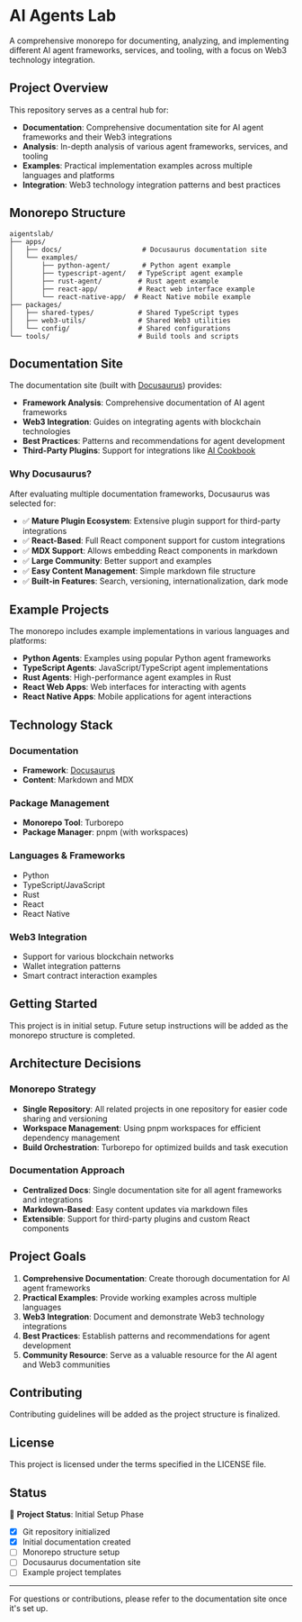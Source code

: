# AI Agents Lab

A comprehensive monorepo for documenting, analyzing, and implementing different AI agent frameworks, services, and tooling, with a focus on Web3 technology integration.

## Project Overview

This repository serves as a central hub for:

- **Documentation**: Comprehensive documentation site for AI agent frameworks and their Web3 integrations
- **Analysis**: In-depth analysis of various agent frameworks, services, and tooling
- **Examples**: Practical implementation examples across multiple languages and platforms
- **Integration**: Web3 technology integration patterns and best practices

## Monorepo Structure

```
aigentslab/
├── apps/
│   ├── docs/                    # Docusaurus documentation site
│   └── examples/
│       ├── python-agent/        # Python agent example
│       ├── typescript-agent/   # TypeScript agent example
│       ├── rust-agent/         # Rust agent example
│       ├── react-app/          # React web interface example
│       └── react-native-app/  # React Native mobile example
├── packages/
│   ├── shared-types/           # Shared TypeScript types
│   ├── web3-utils/             # Shared Web3 utilities
│   └── config/                 # Shared configurations
└── tools/                      # Build tools and scripts
```

## Documentation Site

The documentation site (built with [Docusaurus](https://docusaurus.io/)) provides:

- **Framework Analysis**: Comprehensive documentation of AI agent frameworks
- **Web3 Integration**: Guides on integrating agents with blockchain technologies
- **Best Practices**: Patterns and recommendations for agent development
- **Third-Party Plugins**: Support for integrations like [AI Cookbook](https://ai.cookbook.dev/)

### Why Docusaurus?

After evaluating multiple documentation frameworks, Docusaurus was selected for:

- ✅ **Mature Plugin Ecosystem**: Extensive plugin support for third-party integrations
- ✅ **React-Based**: Full React component support for custom integrations
- ✅ **MDX Support**: Allows embedding React components in markdown
- ✅ **Large Community**: Better support and examples
- ✅ **Easy Content Management**: Simple markdown file structure
- ✅ **Built-in Features**: Search, versioning, internationalization, dark mode

## Example Projects

The monorepo includes example implementations in various languages and platforms:

- **Python Agents**: Examples using popular Python agent frameworks
- **TypeScript Agents**: JavaScript/TypeScript agent implementations
- **Rust Agents**: High-performance agent examples in Rust
- **React Web Apps**: Web interfaces for interacting with agents
- **React Native Apps**: Mobile applications for agent interactions

## Technology Stack

### Documentation
- **Framework**: [Docusaurus](https://docusaurus.io/)
- **Content**: Markdown and MDX

### Package Management
- **Monorepo Tool**: Turborepo
- **Package Manager**: pnpm (with workspaces)

### Languages & Frameworks
- Python
- TypeScript/JavaScript
- Rust
- React
- React Native

### Web3 Integration
- Support for various blockchain networks
- Wallet integration patterns
- Smart contract interaction examples

## Getting Started

This project is in initial setup. Future setup instructions will be added as the monorepo structure is completed.

## Architecture Decisions

### Monorepo Strategy
- **Single Repository**: All related projects in one repository for easier code sharing and versioning
- **Workspace Management**: Using pnpm workspaces for efficient dependency management
- **Build Orchestration**: Turborepo for optimized builds and task execution

### Documentation Approach
- **Centralized Docs**: Single documentation site for all agent frameworks and integrations
- **Markdown-Based**: Easy content updates via markdown files
- **Extensible**: Support for third-party plugins and custom React components

## Project Goals

1. **Comprehensive Documentation**: Create thorough documentation for AI agent frameworks
2. **Practical Examples**: Provide working examples across multiple languages
3. **Web3 Integration**: Document and demonstrate Web3 technology integrations
4. **Best Practices**: Establish patterns and recommendations for agent development
5. **Community Resource**: Serve as a valuable resource for the AI agent and Web3 communities

## Contributing

Contributing guidelines will be added as the project structure is finalized.

## License

This project is licensed under the terms specified in the LICENSE file.

## Status

🚧 **Project Status**: Initial Setup Phase

- [x] Git repository initialized
- [x] Initial documentation created
- [ ] Monorepo structure setup
- [ ] Docusaurus documentation site
- [ ] Example project templates

---

For questions or contributions, please refer to the documentation site once it's set up.

